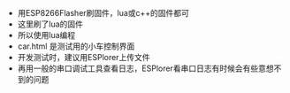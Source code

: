 * 用ESP8266Flasher刷固件，lua或c++的固件都可
* 这里刷了lua的固件
* 所以使用lua编程
* car.html 是测试用的小车控制界面
* 开发测试时，建议用ESPlorer上传文件
* 再用一般的串口调试工具查看日志，ESPlorer看串口日志有时候会有些意想不到的问题